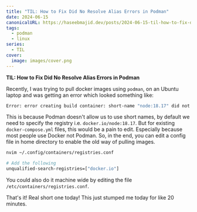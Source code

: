 ```yaml
---
title: "TIL: How to Fix Did No Resolve Alias Errors in Podman"
date: 2024-06-15
canonicalURL: https://haseebmajid.dev/posts/2024-06-15-til-how-to-fix-did-no-resolve-alias-errors-in-podman
tags:
  - podman
  - linux
series:
  - TIL
cover:
  image: images/cover.png
---
```


**TIL: How to Fix Did No Resolve Alias Errors in Podman**

Recently, I was trying to pull docker images using `podman`, on an Ubuntu laptop and was getting an error which
looked something like:


```bash
Error: error creating build container: short-name "node:18.17" did not resolve to an alias and no unqualified-search registries are defined in "/etc/containers/registries.conf"
```

This is because Podman doesn't allow us to use short names, by default we need to specify the registry i.e. `docker.io/node:18.17`.
But for existing `docker-compose.yml` files, this would be a pain to edit. Especially because most people use Docker
not Podman. So, in the end, you can edit a config file in home directory to enable the old way of pulling images.

```bash
nvim ~/.config/containers/registries.conf

# Add the following
unqualified-search-registries=["docker.io"]
```

You could also do it machine wide by editing the file `/etc/containers/registries.conf`.


That's it! Real short one today! This just stumped me today for like 20 minutes.
